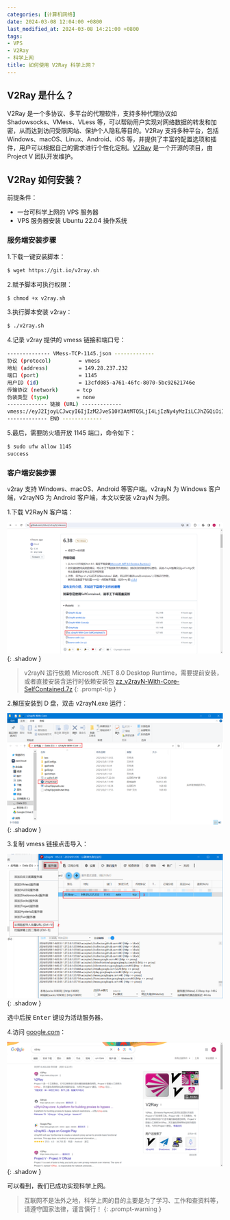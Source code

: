 ```yaml
---
categories: [计算机网络]
date: 2024-03-08 12:04:00 +0800
last_modified_at: 2024-03-08 14:21:00 +0800
tags:
- VPS
- V2Ray
- 科学上网
title: 如何使用 V2Ray 科学上网？
---
```


## V2Ray 是什么？

V2Ray 是一个多协议、多平台的代理软件，支持多种代理协议如 Shadowsocks、VMess、VLess 等，可以帮助用户实现对网络数据的转发和加密，从而达到访问受限网站、保护个人隐私等目的。V2Ray 支持多种平台，包括 Windows、macOS、Linux、Android、iOS 等，并提供了丰富的配置选项和插件，用户可以根据自己的需求进行个性化定制。[V2Ray](https://github.com/v2fly/v2ray-core) 是一个开源的项目，由 Project V 团队开发维护。

## V2Ray 如何安装？

前提条件：

- 一台可科学上网的 VPS 服务器
- VPS 服务器安装 Ubuntu 22.04 操作系统

### 服务端安装步骤

1.下载一键安装脚本：

```bash
$ wget https://git.io/v2ray.sh
```

2.赋予脚本可执行权限：

```bash
$ chmod +x v2ray.sh
```

3.执行脚本安装 v2ray：

```bash
$ ./v2ray.sh
```

4.记录 v2ray 提供的 vmess 链接和端口号：

```bash
-------------- VMess-TCP-1145.json -------------
协议 (protocol)         = vmess
地址 (address)          = 149.28.237.232
端口 (port)             = 1145
用户ID (id)             = 13cfd085-a761-46fc-8070-5bc92621746e
传输协议 (network)      = tcp
伪装类型 (type)         = none
------------- 链接 (URL) -------------
vmess://eyJ2IjoyLCJwcyI6IjIzM2JveS10Y3AtMTQ5LjI4LjIzNy4yMzIiLCJhZGQiOiIxNDkuMjguMjM3LjIzMiIsInBvcnQiOiIxMTQ1IiwiaWQiOiIxM2NmZDA4NS1hNzYxLTQ2ZmMtODA3MC01YmM5MjYyMTc0NmUiLCJhaWQiOiIwIiwibmV0IjoidGNwIiwidHlwZSI6Im5vbmUiLCJwYXRoIjoiIn0=
------------- END -------------
```

5.最后，需要防火墙开放 1145 端口，命令如下：

```bash
$ sudo ufw allow 1145
success
```

### 客户端安装步骤

v2ray 支持 Windows、macOS、Android 等客户端。v2rayN 为 Windows 客户端，v2rayNG 为 Android 客户端，本文以安装 v2rayN 为例。

1.下载 V2RayN 客户端：

![V2RayN 客户端下载](/img/image-20240308140228803.png){: .shadow }

> v2rayN 运行依赖 Microsoft .NET 8.0 Desktop Runtime，需要提前安装，或者直接安装含运行时依赖安装包 [zz_v2rayN-With-Core-SelfContained.7z](https://github.com/2dust/v2rayN/releases/download/6.28/zz_v2rayN-With-Core-SelfContained.7z)
{: .prompt-tip }

2.解压安装到 D 盘，双击 v2rayN.exe 运行：

![解压安装客户端](/img/image-20240308140415265.png){: .shadow }

3.复制 vmess 链接点击<kbd>导入</kbd>：

![导入 vmess 链接](/img/image-20240308141338997.png){: .shadow }

选中后按 <kbd>Enter</kbd> 键设为活动服务器。

4.访问 [google.com](https://www.google.com)：

![访问 Google](/img/image-20240308141706769.png){: .shadow }

可以看到，我们已成功实现科学上网。

> 互联网不是法外之地，科学上网的目的主要是为了学习、工作和查资料等，请遵守国家法律，谨言慎行！
{: .prompt-warning }
